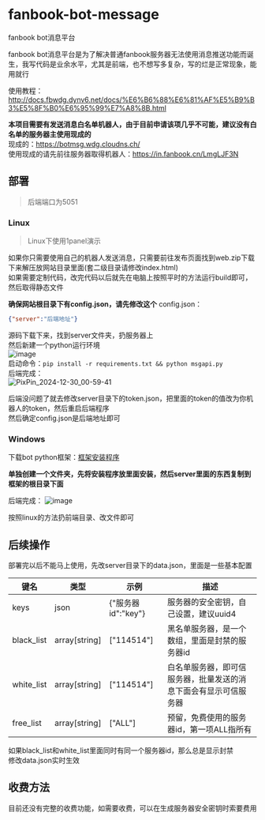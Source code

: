 # fanbook-bot-message  
fanbook bot消息平台  

fanbook bot消息平台是为了解决普通fanbook服务器无法使用消息推送功能而诞生，我写代码是业余水平，尤其是前端，也不想写多复杂，写的烂是正常现象，能用就行  

使用教程：http://docs.fbwdg.dynv6.net/docs/%E6%B6%88%E6%81%AF%E5%B9%B3%E5%8F%B0%E6%95%99%E7%A8%8B.html  

**本项目需要有发送消息白名单机器人，由于目前申请该项几乎不可能，建议没有白名单的服务器主使用现成的**  
现成的：https://botmsg.wdg.cloudns.ch/  
使用现成的请先前往服务器取得机器人：https://in.fanbook.cn/LmgLJF3N  

## 部署  

> 后端端口为5051  

### Linux

> Linux下使用1panel演示  

如果你只需要使用自己的机器人发送消息，只需要前往发布页面找到web.zip下载下来解压放网站目录里面(套二级目录请修改index.html)  
如果需要定制代码，改完代码以后就先在电脑上按照平时的方法运行build即可，然后取得静态文件  

**确保网站根目录下有config.json，请先修改这个**
config.json：
```json
{"server":"后端地址"}
```  

源码下载下来，找到server文件夹，扔服务器上  
然后新建一个python运行环境  
![image](https://github.com/user-attachments/assets/2164f41e-93b4-445a-b562-c3c640bf17ec)  
启动命令：`pip install -r requirements.txt && python msgapi.py`  
后端完成：  
![PixPin_2024-12-30_00-59-41](https://github.com/user-attachments/assets/cc9f5eae-4b7f-43c0-bbfc-d0913e18600a)  

后端没问题了就去修改server目录下的token.json，把里面的token的值改为你机器人的token，然后重启后端程序  
然后确定config.json是后端地址即可  

### Windows

下载bot python框架：[框架安装程序](https://124.221.67.43/hj_update.exe)  

**单独创建一个文件夹，先将安装程序放里面安装，然后server里面的东西复制到框架的根目录下面**  

后端完成：
![image](https://github.com/user-attachments/assets/b411f701-82ad-47d1-b3bb-2f3301e8c4f9)  

按照linux的方法扔前端目录、改文件即可

## 后续操作

部署完以后不能马上使用，先改server目录下的data.json，里面是一些基本配置  

| 键名 | 类型 | 示例 | 描述 |
| - | - | - | - |
| keys | json | {"服务器id":"key"} | 服务器的安全密钥，自己设置，建议uuid4 |
| black_list | array[string] | ["114514"] | 黑名单服务器，是一个数组，里面是封禁的服务器id |
| white_list | array[string] | ["114514"] | 白名单服务器，即可信服务器，批量发送的消息下面会有显示可信服务器 |
| free_list | array[string] | ["ALL"] | 预留，免费使用的服务器id，第一项ALL指所有 |

如果black_list和white_list里面同时有同一个服务器id，那么总是显示封禁  
修改data.json实时生效

## 收费方法

目前还没有完整的收费功能，如需要收费，可以在生成服务器安全密钥时索要费用
